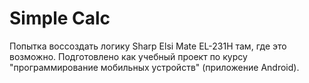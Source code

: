 # Simple Calc
Попытка воссоздать логику Sharp Elsi Mate EL-231H там, где это возможно.
Подготовлено как учебный проект по курсу "программирование мобильных устройств" (приложение Android).
